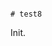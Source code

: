                                                                                                                                                                                                                                                                                                  # test8

Init.
